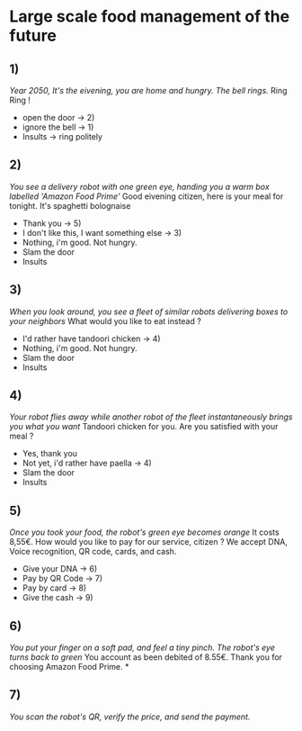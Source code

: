 # Large scale food management of the future

## 1) 
_Year 2050, It's the eivening, you are home and hungry. The bell rings._
Ring Ring !
* open the door -> 2)
* ignore the bell -> 1)
* Insults -> ring politely

## 2) 
_You see a delivery robot with one green eye, handing you a warm box labelled 'Amazon Food Prime'_
Good eivening citizen, here is your meal for tonight. It's spaghetti bolognaise
* Thank you -> 5)
* I don't like this, I want something else -> 3)
* Nothing, i'm good. Not hungry.
* Slam the door
* Insults

## 3)
_When you look around, you see a fleet of similar robots delivering boxes to your neighbors_
What would you like to eat instead ?
* I'd rather have tandoori chicken -> 4)
* Nothing, i'm good. Not hungry.
* Slam the door
* Insults

## 4)
_Your robot flies away while another robot of the fleet instantaneously brings you what you want_
Tandoori chicken for you. Are you satisfied with your meal ?
* Yes, thank you
* Not yet, i'd rather have paella -> 4)
* Slam the door
* Insults

## 5)
_Once you took your food, the robot's green eye becomes orange_
It costs 8,55€. How would you like to pay for our service, citizen ? We accept DNA, Voice recognition, QR code, cards, and cash.
* Give your DNA -> 6)
* Pay by QR Code -> 7)
* Pay by card -> 8)
* Give the cash -> 9)

## 6)
_You put your finger on a soft pad, and feel a tiny pinch. The robot's eye turns back to green_
You account as been debited of 8.55€. Thank you for choosing Amazon Food Prime.
* 


## 7)
_You scan the robot's QR, verify the price, and send the payment._
